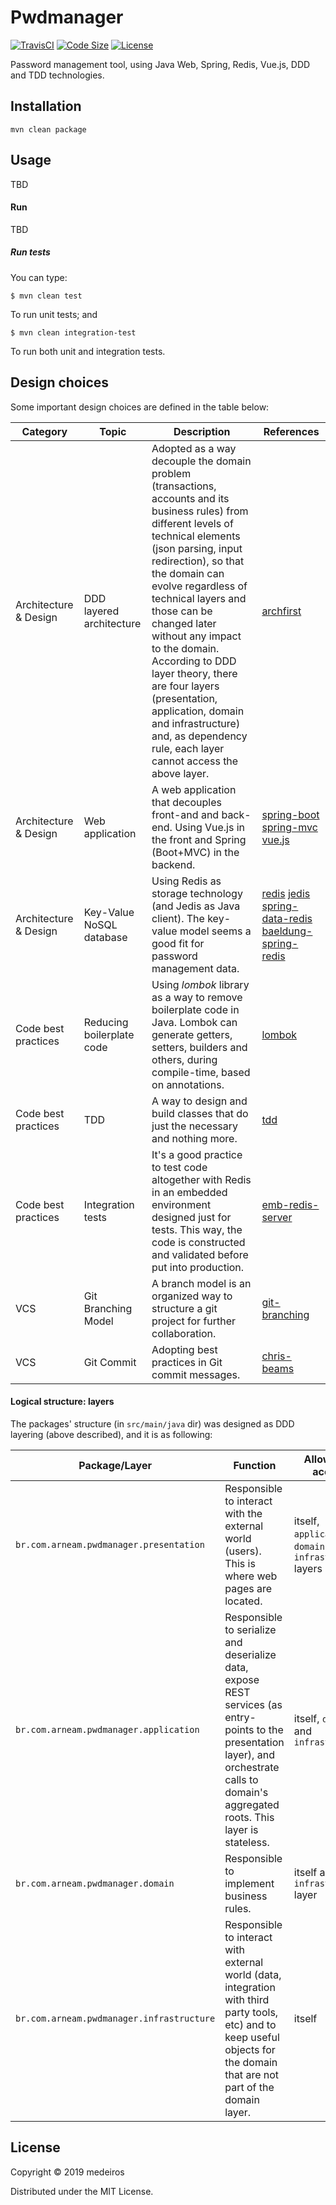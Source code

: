 # Pwdmanager

[![TravisCI](https://travis-ci.org/medeiros/pwdmanager.svg?branch=master)](https://travis-ci.org/medeiros/pwdmanager)
[![Code Size](https://img.shields.io/github/languages/code-size/medeiros/pwdmanager)](https://img.shields.io/github/languages/code-size/medeiros/pwdmanager)
[![License](https://img.shields.io/github/license/medeiros/pwdmanager)](https://img.shields.io/github/license/medeiros/pwdmanager)

Password management tool, using Java Web, Spring, Redis, Vue.js, DDD and
TDD technologies.

## Installation

    mvn clean package

## Usage

TBD

#### Run

TBD

##### Run tests

You can type:

    $ mvn clean test

To run unit tests; and

    $ mvn clean integration-test

To run both unit and integration tests.

## Design choices

Some important design choices are defined in the table below:

|Category|Topic|Description|References
|---|---|---|---|
|Architecture & Design|DDD layered architecture|Adopted as a way decouple the domain problem (transactions, accounts and its business rules) from different levels of technical elements (json parsing, input redirection), so that the domain can evolve regardless of technical layers and those can be changed later without any impact to the domain. According to DDD layer theory, there are four layers (presentation, application, domain and infrastructure) and, as dependency rule, each layer cannot access the above layer. |[archfirst]|
|Architecture & Design|Web application|A web application that decouples front-and and back-end. Using Vue.js in the front and Spring (Boot+MVC) in the backend.|[spring-boot] [spring-mvc] [vue.js]|
|Architecture & Design|Key-Value NoSQL database|Using Redis as storage technology (and Jedis as Java client). The key-value model seems a good fit for password management data.|[redis] [jedis] [spring-data-redis] [baeldung-spring-redis]|
|Code best practices|Reducing boilerplate code|Using *lombok* library as a way to remove boilerplate code in Java. Lombok can generate getters, setters, builders and others, during compile-time, based on annotations.|[lombok]|
|Code best practices|TDD|A way to design and build classes that do just the necessary and nothing more.|[tdd]|
|Code best practices|Integration tests|It's a good practice to test code altogether with Redis in an embedded environment designed just for tests. This way, the code is constructed and validated before put into production.|[emb-redis-server]|
|VCS|Git Branching Model|A branch model is an organized way to structure a git project for further collaboration.|[git-branching]|
|VCS|Git Commit|Adopting best practices in Git commit messages.|[chris-beams]|

[redis]: https://redis.io/
[jedis]: https://github.com/xetorthio/jedis
[lombok]: https://projectlombok.org
[tdd]: https://www.amazon.com/Test-Driven-Development-Kent-Beck/dp/0321146530
[git-branching]: https://nvie.com/posts/a-successful-git-branching-model/
[chris-beams]: https://chris.beams.io/posts/git-commit/
[archfirst]: https://archfirst.org/domain-driven-design-6-layered-architecture/
[spring-boot]: https://spring.io/projects/spring-boot
[spring-data-redis]: https://docs.spring.io/spring-data/data-redis/docs/current/reference/html/#reference
[baeldung-spring-redis]: https://www.baeldung.com/spring-data-redis-tutorial
[spring-mvc]: https://docs.spring.io/spring/docs/current/spring-framework-reference/web.html
[vue.js]: https://vuejs.org/
[emb-redis-server]: https://github.com/kstyrc/embedded-redis


#### Logical structure: layers

The packages' structure (in `src/main/java` dir) was designed as DDD layering (above described),
and it is as following:

|Package/Layer|Function|Allowed to access|Currently accessing
|---|---|---|---|
`br.com.arneam.pwdmanager.presentation` | Responsible to interact with the external world (users). This is where web pages are located. | itself, `application`, `domain` and `infrastructure` layers|itself and `application` layer
`br.com.arneam.pwdmanager.application` | Responsible to serialize and deserialize data, expose REST services (as entry-points to the presentation layer), and orchestrate calls to domain's aggregated roots. This layer is stateless.|itself, `domain` and `infrastructure`|itself, `domain` and `infrastructure` layers
`br.com.arneam.pwdmanager.domain` |  Responsible to implement business rules. | itself and `infrastructure` layer | itself and `infrastructure` layer
`br.com.arneam.pwdmanager.infrastructure` | Responsible to interact with external world (data, integration with third party tools, etc) and to keep useful objects for the domain that are not part of the domain layer. | itself | itself

## License

Copyright © 2019 medeiros

Distributed under the MIT License.
